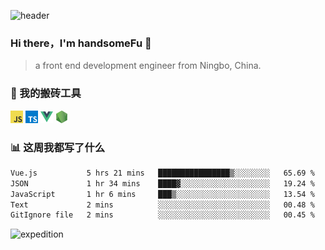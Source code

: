 ![header](https://raw.githubusercontent.com/fzq1998/fzq1998/master/header.png)

### Hi there，I'm handsomeFu 👋

> a front end development engineer from Ningbo, China.

### 🔧 我的搬砖工具
<code><img height="20" src="https://raw.githubusercontent.com/github/explore/80688e429a7d4ef2fca1e82350fe8e3517d3494d/topics/javascript/javascript.png" alt="javascript"></code>
<code><img height="20" src="https://raw.githubusercontent.com/github/explore/80688e429a7d4ef2fca1e82350fe8e3517d3494d/topics/typescript/typescript.png" alt="typescript"></code>
<code><img height="20" src="https://raw.githubusercontent.com/github/explore/80688e429a7d4ef2fca1e82350fe8e3517d3494d/topics/vue/vue.png" alt="vue"></code>
<code><img height="20" src="https://raw.githubusercontent.com/github/explore/80688e429a7d4ef2fca1e82350fe8e3517d3494d/topics/nodejs/nodejs.png" alt="nodejs"></code>



### 📊 这周我都写了什么
<!--START_SECTION:waka-->

```txt
Vue.js           5 hrs 21 mins   ████████████████▒░░░░░░░░   65.69 %
JSON             1 hr 34 mins    ████▓░░░░░░░░░░░░░░░░░░░░   19.24 %
JavaScript       1 hr 6 mins     ███▒░░░░░░░░░░░░░░░░░░░░░   13.54 %
Text             2 mins          ░░░░░░░░░░░░░░░░░░░░░░░░░   00.48 %
GitIgnore file   2 mins          ░░░░░░░░░░░░░░░░░░░░░░░░░   00.45 %
```

<!--END_SECTION:waka-->


![expedition](https://raw.githubusercontent.com/fzq1998/fzq1998/master/expedition.gif)

